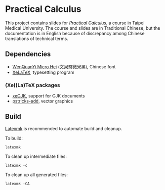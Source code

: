 Practical Calculus
==================
This project contains slides for [*Practical Calculus*][my2], a course in
Taipei Medical University.  The course and slides are in Traditional Chinese,
but the documentation is in English because of discrepancy among Chinese
translations of technical terms.

[my2]: http://my2.tmu.edu.tw/course/14290

Dependencies
------------
* [WenQuanYi Micro Hei][microhei] (文泉驛微米黑), Chinese font
* [XeLaTeX][xelatex], typesetting program

### (Xe)(La)TeX packages ###
* [xeCJK][xecjk], support for CJK documents
* [pstricks-add][pst-add], vector graphics

[microhei]: http://wenq.org/wqy2/index.cgi?MicroHei
[pst-add]: https://www.ctan.org/pkg/pstricks-add
[xecjk]: https://www.ctan.org/pkg/xecjk
[xelatex]: http://www.xelatex.org/

Build
-----
[Latexmk][latexmk] is recommended to automate build and cleanup.

To build:

	latexmk

To clean up intermediate files:

	latexmk -c

To clean up all generated files:

	latexmk -CA

[latexmk]: https://www.ctan.org/pkg/latexmk
